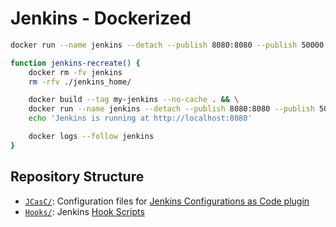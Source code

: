# Jenkins - Dockerized

```sh
docker run --name jenkins --detach --publish 8080:8080 --publish 50000:50000 --volume /path/to/jenkins_home:/var/jenkins_home jenkins/jenkins:lts
```

```sh
function jenkins-recreate() {
    docker rm -fv jenkins
    rm -rfv ./jenkins_home/

    docker build --tag my-jenkins --no-cache . && \
    docker run --name jenkins --detach --publish 8080:8080 --publish 50000:50000 --volume "$PWD/jenkins_home":/var/jenkins_home my-jenkins && \
    echo 'Jenkins is running at http://localhost:8080'

    docker logs --follow jenkins
}
```

## Repository Structure

- [`JCasC/`]: Configuration files for [Jenkins Configurations as Code plugin]
- [`Hooks/`]: Jenkins [Hook Scripts]

[`JCasC/`]: ./JCasC/
[Jenkins Configurations as Code plugin]: https://github.com/jenkinsci/configuration-as-code-plugin
[`Hooks/`]: ./Hooks/
[Hook Scripts]: https://wiki.jenkins.io/display/JENKINS/Groovy+Hook+Script
